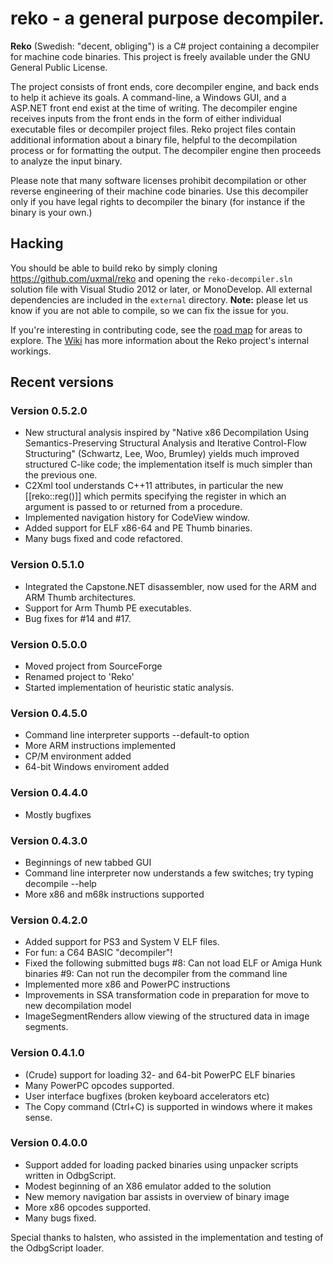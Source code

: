 # reko - a general purpose decompiler.

**Reko** (Swedish: "decent, obliging") is a C# project containing 
a decompiler for machine code binaries.  This project is freely 
available under the GNU General Public License.

The project consists of front ends, core decompiler engine, and back
ends to help it achieve its goals.  A command-line, a Windows GUI,
and a ASP.NET front end exist at the time of writing.  The decompiler
engine receives inputs from the front ends in the form of either
individual executable files or decompiler project files. Reko
project files contain additional information about a binary file,
helpful to the decompilation process or for formatting the output.
The decompiler engine then proceeds to analyze the input binary.

Please note that many software licenses prohibit decompilation or
other reverse engineering of their machine code binaries. Use this
decompiler only if you have legal rights to decompiler the binary
(for instance if the binary is your own.) 

## Hacking
You should be able to build reko by simply cloning https://github.com/uxmal/reko
and opening the `reko-decompiler.sln` solution file with Visual 
Studio 2012 or later, or MonoDevelop. All external dependencies 
are included in the `external` directory. **Note:** please let us 
know if you are not able to compile, so we can fix the issue for 
you.

If you're interesting in contributing code, see the 
[road map](https://github.com/uxmal/reko/wiki/Roadmap) for areas to explore.
The [Wiki](https://github.com/uxmal/reko/wiki) has more information 
about the Reko project's internal workings.

## Recent versions

### Version 0.5.2.0
* New structural analysis inspired by "Native x86 Decompilation Using 
  Semantics-Preserving Structural Analysis and Iterative Control-Flow 
  Structuring" (Schwartz, Lee, Woo, Brumley) yields much improved
  structured C-like code; the implementation itself is much simpler 
  than the previous one.
* C2Xml tool understands C++11 attributes, in particular the new 
  [[reko::reg(<regname>)]] which permits specifying the register in
  which an argument is passed to or returned from a procedure.
* Implemented navigation history for CodeView window.
* Added support for ELF x86-64 and PE Thumb binaries.
* Many bugs fixed and code refactored.

### Version 0.5.1.0
* Integrated the Capstone.NET disassembler, now used for the ARM and 
  ARM Thumb architectures.
* Support for Arm Thumb PE executables.
* Bug fixes for #14 and #17.

### Version 0.5.0.0
* Moved project from SourceForge
* Renamed project to 'Reko'
* Started implementation of heuristic static analysis.

### Version 0.4.5.0 
* Command line interpreter supports --default-to option
* More ARM instructions implemented
* CP/M environment added
* 64-bit Windows enviroment added

### Version 0.4.4.0
* Mostly bugfixes

### Version 0.4.3.0
* Beginnings of new tabbed GUI
* Command line interpreter now understands a few switches; try typing
    decompile --help
* More x86 and m68k instructions supported

### Version 0.4.2.0 
* Added support for PS3 and System V ELF files.
* For fun: a C64 BASIC "decompiler"!
* Fixed the following submitted bugs
#8: Can not load ELF or Amiga Hunk binaries 
#9: Can not run the decompiler from the command line
* Implemented more x86 and PowerPC instructions
* Improvements in SSA transformation code in preparation for
  move to new decompilation model
* ImageSegmentRenders allow viewing of the structured data
  in image segments.

### Version 0.4.1.0 
* (Crude) support for loading 32- and 64-bit PowerPC ELF binaries
* Many PowerPC opcodes supported.
* User interface bugfixes (broken keyboard accelerators etc)
* The Copy command (Ctrl+C) is supported in windows where it 
  makes sense. 

### Version 0.4.0.0
* Support added for loading packed binaries using unpacker scripts
  written in OdbgScript.
* Modest beginning of an X86 emulator added to the solution
* New memory navigation bar assists in overview of binary image
* More x86 opcodes supported.
* Many bugs fixed.

Special thanks to halsten, who assisted in the implementation and 
testing of the OdbgScript loader. 

